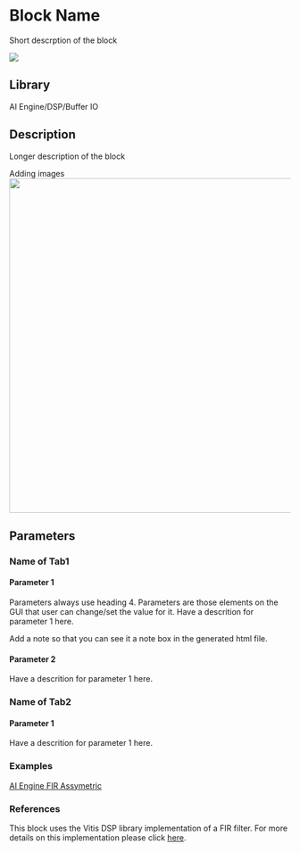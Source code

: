 # Block Name
Short descrption of the block
  
![](./Images/block.png)  

## Library

AI Engine/DSP/Buffer IO

## Description

Longer description of the block

Adding images
<img src="./Images/dds_ssr_design.png" width="600">

## Parameters

### Name of Tab1
  
#### Parameter 1  
Parameters always use heading 4. Parameters are those elements on the GUI that user can change/set the value for it. 
Have a descrition for parameter 1 here.

<div class="noteBox">
Add a note so that you can see it a note box in the generated html file.
</div>


#### Parameter 2
Have a descrition for parameter 1 here.

### Name of Tab2

#### Parameter 1
Have a descrition for parameter 1 here.

### Examples
[AI Engine FIR Assymetric](https://github.com/Xilinx/Vitis_Model_Composer/tree/HEAD/Examples/AIENGINE/DSPlib/fir)

### References
This block uses the Vitis DSP library implementation of a FIR filter. 
For more details on this implementation please click [here](https://docs.xilinx.com/r/en-US/Vitis_Libraries/dsp/user_guide/L2/func-fir-filters.html).
